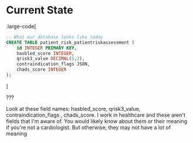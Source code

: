 # Current State

.large-code[

```sql
-- What our database looks like today
CREATE TABLE patient_risk_patientriskassessment (
    id INTEGER PRIMARY KEY,
    hasbled_score INTEGER,
    qrisk3_value DECIMAL(5,2),
    contraindication_flags JSON,
    chads_score INTEGER
);
```

]

???

Look at these field names: hasbled_score, qrisk3_value, contraindication_flags , chads_score. I work in healthcare and these aren't fields that I'm aware of. You would likely know about them or their meaning if you're not a cardiologist. But otherwise, they may not have a lot of meaning
